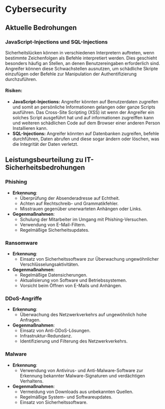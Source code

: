 # Cybersecurity

## Aktuelle Bedrohungen


### JavaScript-Injections und SQL-Injections

Sicherheitslücken können in verschiedenen Interpretern auftreten, wenn bestimmte Zeichenfolgen als Befehle interpretiert werden. Dies geschieht besonders häufig an Stellen, an denen Benutzereingaben erforderlich sind. Angreifer können diese Schwachstellen ausnutzen, um schädliche Skripte einzufügen oder Befehle zur Manipulation der Authentifizierung durchzuführen.

#### Risiken:

- **JavaScript-Injections:** Angreifer könnten auf Benutzerdaten zugreifen und somit an persönliche Informationen gelangen oder ganze Scripts ausführen.
Das Cross-Site Scripting (XSS) ist wenn der Angreifer ein solches Script ausgeführt hat und auf informationen zugreiffen kann und weiteren schädlichen Code auf dem Browser einer anderen Person Installieren kann.
- **SQL-Injections:** Angreifer könnten auf Datenbanken zugreifen, befehle durchführen, Daten abrufen und diese sogar ändern oder löschen, was die Integrität der Daten verletzt.


## Leistungsbeurteilung zu IT-Sicherheitsbedrohungen

### Phishing
- **Erkennung**:
  - Überprüfung der Absenderadresse auf Echtheit.
  - Achten auf Rechtschreib- und Grammatikfehler.
  - Misstrauen gegenüber unerwarteten Anhängen oder Links.
- **Gegenmaßnahmen**:
  - Schulung der Mitarbeiter im Umgang mit Phishing-Versuchen.
  - Verwendung von E-Mail-Filtern.
  - Regelmäßige Sicherheitsupdates.

### Ransomware
- **Erkennung**:
  - Einsatz von Sicherheitssoftware zur Überwachung ungewöhnlicher Verschlüsselungsaktivitäten.
- **Gegenmaßnahmen**:
  - Regelmäßige Datensicherungen.
  - Aktualisierung von Software und Betriebssystemen.
  - Vorsicht beim Öffnen von E-Mails und Anhängen.

### DDoS-Angriffe
- **Erkennung**:
  - Überwachung des Netzwerkverkehrs auf ungewöhnlich hohe Anfragen.
- **Gegenmaßnahmen**:
  - Einsatz von Anti-DDoS-Lösungen.
  - Infrastruktur-Redundanz.
  - Identifizierung und Filterung des Netzwerkverkehrs.

### Malware
- **Erkennung**:
  - Verwendung von Antivirus- und Anti-Malware-Software zur Erkennung bekannter Malware-Signaturen und verdächtigen Verhaltens.
- **Gegenmaßnahmen**:
  - Vermeidung von Downloads aus unbekannten Quellen.
  - Regelmäßige System- und Softwareupdates.
  - Einsatz von Sicherheitssoftware.
